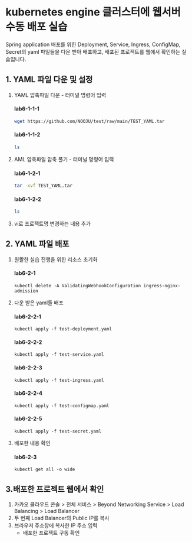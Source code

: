 # kubernetes engine 클러스터에 웹서버 수동 배포 실습

Spring application 배포를 위한 Deployment, Service, Ingress, ConfigMap, Secret의 yaml 파일들을 다운 받아 배포하고, 배포된 프로젝트를 웹에서 확인하는 실습입니다.


## 1. YAML 파일 다운 및 설정

1. YAML 압축파일 다운 - 터미널 명령어 입력
    #### **lab6-1-1-1**
    ```bash
    wget https://github.com/NOOJU/test/raw/main/TEST_YAML.tar
    ```
    #### **lab6-1-1-2**
    ```bash
    ls
    ```

2. AML 압축파일 압축 풀기 - 터미널 명령어 입력
    #### **lab6-1-2-1**
    ```bash
    tar -xvf TEST_YAML.tar
    ```
    #### **lab6-1-2-2**
    ```bash
    ls
    ```

3. vi로 프로젝트명 변경하는 내용 추가

## 2. YAML 파일 배포

1. 원활한 실습 진행을 위한 리소스 초기화
   #### **lab6-2-1**
   ```
   kubectl delete -A ValidatingWebhookConfiguration ingress-nginx-admission
   ```

2. 다운 받은 yaml들 배포
   #### **lab6-2-2-1**
   ```
   kubectl apply -f test-deployment.yaml
   ```
   
   #### **lab6-2-2-2**
   ```
   kubectl apply -f test-service.yaml
   ```

   #### **lab6-2-2-3**
   ```
   kubectl apply -f test-ingress.yaml
   ```

   #### **lab6-2-2-4**
   ```
   kubectl apply -f test-configmap.yaml
   ```

   #### **lab6-2-2-5**
   ```
   kubectl apply -f test-secret.yaml
   ```

3. 배포한 내용 확인
   #### **lab6-2-3**
   ```
   kubectl get all -o wide
   ```

## 3.배포한 프로젝트 웹에서 확인

 1. 카카오 클라우드 콘솔 > 전체 서비스 > Beyond Networking Service > Load Balancing > Load Balancer
 2. 두 번째 Load Balancer의 Public IP를 복사
 3. 브라우저 주소창에 복사한 IP 주소 입력
    - 배포한 프로젝트 구동 확인
